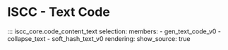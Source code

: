 # ISCC - Text Code

::: iscc_core.code_content_text
    selection:
        members:
            - gen_text_code_v0
            - collapse_text
            - soft_hash_text_v0
    rendering:
        show_source: true
